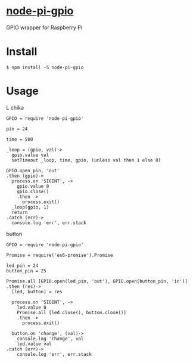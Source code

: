 

# [node-pi-gpio](https://www.npmjs.com/package/node-pi-gpio)

GPIO wrapper for Raspberry Pi

# Install

```
$ npm install -S node-pi-gpio
```

# Usage

L chika

```
GPIO = require 'node-pi-gpio'

pin = 24

time = 500

_loop = (gpio, val)->
  gpio.value val
  setTimeout _loop, time, gpio, (unless val then 1 else 0)

GPIO.open pin, 'out'
.then (gpio)->
  process.on 'SIGINT', ->
    gpio.value 0
    gpio.close()
    .then ->
      process.exit()
  _loop(gpio, 1)
  return
.catch (err)->
  console.log 'err', err.stack
```

button

```
GPIO = require 'node-pi-gpio'

Promise = require('es6-promise').Promise

led_pin = 24
button_pin = 25

Promise.all [GPIO.open(led_pin, 'out'), GPIO.open(button_pin, 'in')]
.then (res)->
  [led, button] = res

  process.on 'SIGINT', ->
    led.value 0
    Promise.all [led.close(), button.close()]
    .then ->
      process.exit()

  button.on 'change', (val)->
    console.log 'change', val
    led.value val
.catch (err)->
    console.log 'err', err.stack
```
